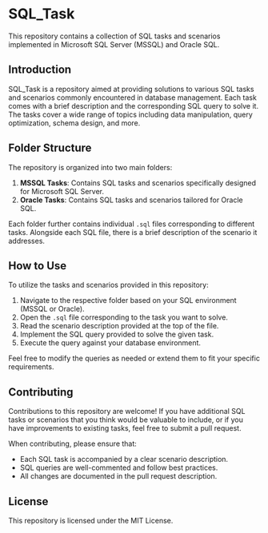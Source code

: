 # SQL_Task

This repository contains a collection of SQL tasks and scenarios implemented in Microsoft SQL Server (MSSQL) and Oracle SQL.

## Introduction

SQL_Task is a repository aimed at providing solutions to various SQL tasks and scenarios commonly encountered in database management. Each task comes with a brief description and the corresponding SQL query to solve it. The tasks cover a wide range of topics including data manipulation, query optimization, schema design, and more.

## Folder Structure

The repository is organized into two main folders:

1. **MSSQL Tasks**: Contains SQL tasks and scenarios specifically designed for Microsoft SQL Server.
2. **Oracle Tasks**: Contains SQL tasks and scenarios tailored for Oracle SQL.

Each folder further contains individual `.sql` files corresponding to different tasks. Alongside each SQL file, there is a brief description of the scenario it addresses.

## How to Use

To utilize the tasks and scenarios provided in this repository:

1. Navigate to the respective folder based on your SQL environment (MSSQL or Oracle).
2. Open the `.sql` file corresponding to the task you want to solve.
3. Read the scenario description provided at the top of the file.
4. Implement the SQL query provided to solve the given task.
5. Execute the query against your database environment.

Feel free to modify the queries as needed or extend them to fit your specific requirements.

## Contributing

Contributions to this repository are welcome! If you have additional SQL tasks or scenarios that you think would be valuable to include, or if you have improvements to existing tasks, feel free to submit a pull request.

When contributing, please ensure that:

- Each SQL task is accompanied by a clear scenario description.
- SQL queries are well-commented and follow best practices.
- All changes are documented in the pull request description.

## License

This repository is licensed under the MIT License.
